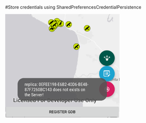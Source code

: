 #Store credentials using SharedPreferencesCredentialPersistence

![SharedPreferences](https://github.com/banuelosj/dev-summit-android-sync/blob/master/sync-query-replica.png)